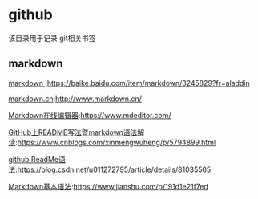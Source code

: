 # github
该目录用于记录 git相关书签

## markdown
[markdown ](https://baike.baidu.com/item/markdown/3245829?fr=aladdin):https://baike.baidu.com/item/markdown/3245829?fr=aladdin

[markdown.cn](http://www.markdown.cn/):http://www.markdown.cn/

[Markdown在线编辑器](https://www.mdeditor.com/):https://www.mdeditor.com/

[GitHub上README写法暨markdown语法解读](https://www.cnblogs.com/xinmengwuheng/p/5794899.html):https://www.cnblogs.com/xinmengwuheng/p/5794899.html

[github ReadMe语法](https://blog.csdn.net/u011272795/article/details/81035505):https://blog.csdn.net/u011272795/article/details/81035505

[Markdown基本语法](https://www.jianshu.com/p/191d1e21f7ed):https://www.jianshu.com/p/191d1e21f7ed






